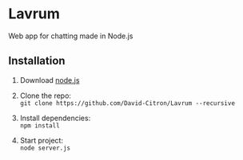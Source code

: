 # Lavrum
Web app for chatting made in Node.js

## Installation
1. Download [node.js](https://nodejs.org)

2. Clone the repo:<br>`git clone https://github.com/David-Citron/Lavrum --recursive`

3. Install dependencies:<br>`npm install`

4. Start project:<br>`node server.js`